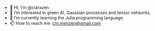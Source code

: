 - 👋 Hi, I’m @clarazen
- 👀 I’m interested in green AI, Gaussian processes and tensor networks.
- 🌱 I’m currently learning the Julia programming language.
- 📫 How to reach me: cm.menzen@gmail.com

<!---
clarazen/clarazen is a ✨ special ✨ repository because its `README.md` (this file) appears on your GitHub profile.
You can click the Preview link to take a look at your changes.
--->
